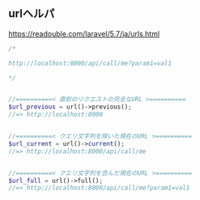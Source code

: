 ## urlヘルパ
https://readouble.com/laravel/5.7/ja/urls.html  
```php
/*

http://localhost:8000/api/call/me?param1=val1

*/


//==========< 直前のリクエストの完全なURL >==========
$url_previous = url()->previous();
//=> http://localhost:8000


//==========< クエリ文字列を除いた現在のURL >==========
$url_current = url()->current();
//=> http://localhost:8000/api/call/me


//==========< クエリ文字列を含んだ現在のURL >==========
$url_full = url()->full();
//=> http://localhost:8000/api/call/me?param1=val1


```

